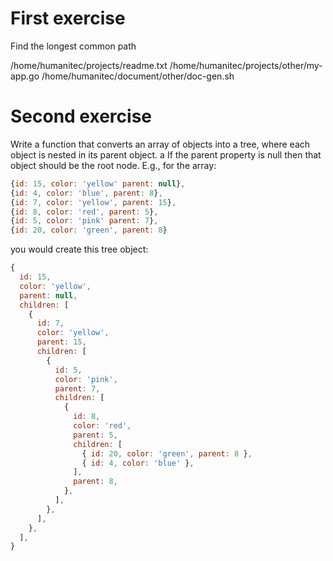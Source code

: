 
# First exercise

Find the longest common path

/home/humanitec/projects/readme.txt
/home/humanitec/projects/other/my-app.go
/home/humanitec/document/other/doc-gen.sh


# Second exercise

Write a function that converts an array of objects into a tree, where each object is nested in its parent object. a
If the parent property is null then that object should be the root node.
E.g., for the array:

```js
{id: 15, color: 'yellow' parent: null},
{id: 4, color: 'blue', parent: 8},
{id: 7, color: 'yellow', parent: 15},
{id: 8, color: 'red', parent: 5},
{id: 5, color: 'pink' parent: 7},
{id: 20, color: 'green', parent: 8}
```
you would create this tree object:
```js
{
  id: 15,
  color: 'yellow',
  parent: null,
  children: [
    {
      id: 7,
      color: 'yellow',
      parent: 15,
      children: [
        {
          id: 5,
          color: 'pink',
          parent: 7,
          children: [
            {
              id: 8,
              color: 'red',
              parent: 5,
              children: [
                { id: 20, color: 'green', parent: 8 },
                { id: 4, color: 'blue' },
              ],
              parent: 8,
            },
          ],
        },
      ],
    },
  ],
}

```
